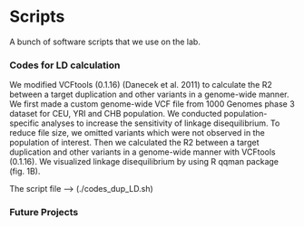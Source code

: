 # Scripts

A bunch of software scripts that we use on the lab.



### Codes for LD calculation


We modified VCFtools (0.1.16) (Danecek et al. 2011) to calculate the R2 between a target duplication and other variants in a genome-wide manner. We first made a custom genome-wide VCF file from 1000 Genomes phase 3 dataset for CEU, YRI and CHB population. We conducted population-specific analyses to increase the sensitivity of linkage disequilibrium. To reduce file size, we omitted variants which were not observed in the population of interest. Then we calculated the R2 between a target duplication and other variants in a genome-wide manner with VCFtools (0.1.16). We visualized linkage disequilibrium by using R qqman package (fig. 1B).

The script file -->  (./codes_dup_LD.sh)


### Future Projects
